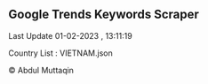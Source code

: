 

## Google Trends Keywords Scraper 
 
Last Update 01-02-2023 , 13:11:19

Country List :
VIETNAM.json



© Abdul Muttaqin 
